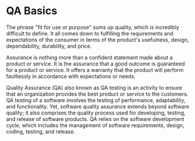 # QA Basics

The phrase "fit for use or purpose" sums up quality, which is incredibly difficult to define. It all comes down to fulfilling the requirements and expectations of the consumer in terms of the product's usefulness, design, dependability, durability, and price.

Assurance is nothing more than a confident statement made about a product or service. It is the assurance that a good outcome is guaranteed for a product or service. It offers a warranty that the product will perform faultlessly in accordance with expectations or needs.

Quality Assurance (QA) also known as QA testing is an activity to ensure that an organization provides the best product or service to the customers. QA testing of a software involves the testing of performance, adaptability, and functionality. Yet, software quality assurance extends beyond software quality; it also comprises the quality process used for developing, testing, and release of software products. QA relies on the software development cycle, which includes the management of software requirements, design, coding, testing, and release.
